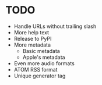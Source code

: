 TODO
====

- Handle URLs without trailing slash
- More help text
- Release to PyPI
- More metadata
  - Basic metadata
  - Apple's metadata
- Even more audio formats
- ATOM RSS format
- Unique generator tag
